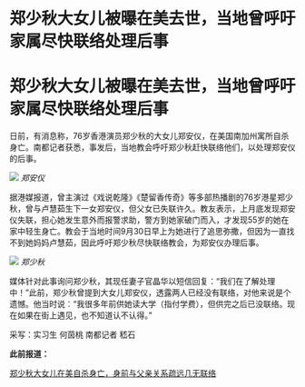 # 郑少秋大女儿被曝在美去世，当地曾呼吁家属尽快联络处理后事

# 郑少秋大女儿被曝在美去世，当地曾呼吁家属尽快联络处理后事

日前，有消息称，76岁香港演员郑少秋的大女儿郑安仪，在美国南加州寓所自杀身亡。南都记者获悉，事发后，当地教会呼吁郑少秋赶快联络他们，以处理郑安仪的后事。

![](https://inews.gtimg.com/om_bt/O5O1H9OjqS1TdlLN1Q6I3lXfO2G3Zb5H2rjcw3KwDlkzMAA/1000)
_郑安仪_

据港媒报道，曾主演过《戏说乾隆》《楚留香传奇》等多部热播剧的76岁港星郑少秋，曾与卢慧茹生下一女郑安仪，但父女已失联许久。教友表示，上月底发现郑安仪失联，担心她发生意外而报警求助，警方到她家破门而入，才发现55岁的她在家中轻生身亡。教会于当地时间9月30日早上为她进行了追思弥撒，但因为一直找不到她妈妈卢慧茹，因此呼吁郑少秋尽快联络教会，为郑安仪办理后事。

![](https://inews.gtimg.com/om_bt/Oqvbiy6l4anqWyHHr97DkZ8KFDV8aLjPM6wvID_Vfof9wAA/1000)
_郑少秋_

媒体针对此事询问郑少秋，其现任妻子官晶华以短信回复：“我们在了解处理中！”此前，郑少秋曾提到大女儿郑安仪，透露两人已经没有联络，对他来说是个遗憾。他当时说︰“我很多年前供她读大学（指付学费），但供完之后已没联络。现在如果在街上遇见，也不知道认不认得。”

采写：实习生 何茵桃 南都记者 嵇石

**此前报道：**

[郑少秋大女儿在美自杀身亡，身前与父亲关系疏远几无联络](https://new.qq.com/rain/a/20231001A07O9T00)

